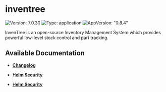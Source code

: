 # inventree

![Version: 7.0.30](https://img.shields.io/badge/Version-7.0.30-informational?style=flat-square) ![Type: application](https://img.shields.io/badge/Type-application-informational?style=flat-square) ![AppVersion: "0.8.4"](https://img.shields.io/badge/AppVersion-"0.8.4"-informational?style=flat-square)

InvenTree is an open-source Inventory Management System which provides powerful low-level stock control and part tracking.

## Available Documentation

- [**Changelog**](CHANGELOG)

- [**Helm Security**](container-security)

- [**Helm Security**](helm-security)

